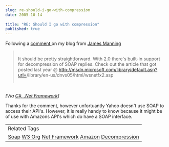 ```yaml
---
slug: re-should-i-go-with-compression
date: 2005-10-14
 
title: "RE: Should I go with compression"
published: true
---
```

Following a <a href="http://www.kinlan.co.uk/2005/10/should-i-go-with-compression.html#c112908078131661908">comment </a>on my blog from <a href="http://blog.sublogic.com/">James Manning<br /></a><blockquote>
<br /><div>It should be pretty straightforward. With 2.0 there's built-in support for decompression of SOAP replies. Check out the article that got posted last year @ <a href="http://msdn.microsoft.com/library/default.asp?url=">http://msdn.microsoft.com/library/default.asp?url=</a>/library/en-us/dnvs05/html/wsnetfx2.asp</div>
<br />
</blockquote><br /><i>[Via <a href="http://feeds.feedburner.com/Kinlan?m=121">C#, .Net Framework</a>]</i><p />Thanks for the comment, however unfortuantly Yahoo doesn't use SOAP to access their API's.  However, it is really handy to know because it might be of use with Amazons API's which do have a SOAP interface.<p /><table class="TechnoratiHead TagHeader">
<tr><td>Related Tags</td></tr>
<tr class="Technorati"><td>
<a href="https://paul.kinlan.me/tags/Soap" class="Tag" rel="tag">Soap</a> <a href="https://paul.kinlan.me/tags/W3%20Org" class="Tag" rel="tag">W3 Org</a> <a href="https://paul.kinlan.me/tags/Net%20Framework" class="Tag" rel="tag">Net Framework</a> <a href="https://paul.kinlan.me/tags/Amazon" class="Tag" rel="tag">Amazon</a> <a href="https://paul.kinlan.me/tags/Decompression" class="Tag" rel="tag">Decompression</a>
</td></tr>
</table>

